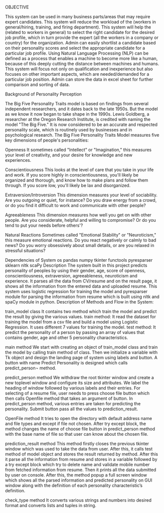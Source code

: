 OBJECTIVE

This system can be used in many business parts/areas that may require expert candidates. This system will reduce the workload of the (workers in general/hiring, training, and firing department). This system will help the (related to workers in general) to select the right candidate for the desired job profile, which in turn provide the expert (all the workers in a company or country) for the organization. Admin can easily shortlist a candidate based on their personality scores and select the appropriate candidate for a particular job profile. Using Natural Language Processing (NLP) can be defined as a process that enables a machine to become more like a human, because of this deeply cutting the distance between machines and humans. This system will focus not only on qualification and inexperience but also focuses on other important aspects, which are needed/demanded for a particular job position. Admin can store the data in excel sheet for further comparison and sorting of data.


Background of Personality Perception

The Big Five Personality Traits model is based on findings from several independent researchers, and it dates back to the late 1950s. But the model as we know it now began to take shape in the 1990s. Lewis Goldberg, a researcher at the Oregon Research Institute, is credited with naming the model "The Big Five." It is now considered to be an accurate and respected personality scale, which is routinely used by businesses and in psychological research. The Big Five Personality Traits Model measures five key dimensions of people's personalities:

Openness
It sometimes called "Intellect" or "Imagination," this measures your level of creativity, and your desire for knowledge and new experiences.

Conscientiousness
This looks at the level of care that you take in your life and work. If you score highly in conscientiousness, you'll likely be organized and thorough, and know how to make plans and follow them through. If you score low, you'll likely be lax and disorganized.

Extraversion/Introversion
This dimension measures your level of sociability. Are you outgoing or quiet, for instance? Do you draw energy from a crowd, or do you find it difficult to work and communicate with other people?

Agreeableness
This dimension measures how well you get on with other people. Are you considerate, helpful and willing to compromise? Or do you tend to put your needs before others'?

Natural Reactions
Sometimes called "Emotional Stability" or "Neuroticism," this measure emotional reactions. Do you react negatively or calmly to bad news? Do you worry obsessively about small details, or are you relaxed in stressful situations?

Dependencies of System
os
pandas
numpy
tkinter
functools
pyresparser
sklearn
nltk
scaPy
Description
The system built in this project predicts personality of peoples by using their gender, age, score of openness, conscientiousness, extraversion, agreeableness, neuroticism and experience. It parses all the data from CV/resume and on the result page, it shows all the information from the entered data and uploaded resume. This system uses logistic regression for training the model and pyresparser module for parsing the information from resume which is built using nltk and spaCy module in python. Description of Methods and Flow in the System:

train_model class
It contains two method which train the model and predict the result by giving the various values. train method: It read the dataset for training the model from a csv file and build a model using Logistic Regression. It uses different 7 values for training the model. test method: It predict the personality of a person by passing an array of values that contains gender, age and other 5 personality characteristics.

main method
We start with creating an object of train_model class and train the model by calling train method of class. Then we initialize a variable with Tk object and design the landing page of system using labels and button. A button with name Predict Personality is designed which calls predict_person¬ method.

predict_person method
We withdraw the root tkinter window and create a new toplevel window and configure its size and attributes. We label the heading of window followed by various labels and their entries. For selecting of a resume file, user needs to press choose file button which then calls Openfile method that takes an argument of button. In predict_person method, various entries are taken for predicting the personality. Submit button pass all the values to prediction_result.

OpenFile method
It tries to open the directory with default address name and file types and except if file not chosen. After try except block, the method changes the name of choose file button in predict_person method with the base name of file so that user can know about the chosen file.

prediction_result method
This method firstly closes the previous tkinter window which was used to take the data from user. After this, it calls test method of model object and stores the result returned by method. After this it parse all the information from resume and stores in a variable followed by a try except block which try to delete name and validate mobile number from fetched information from resume. Then it prints all the data submitted by user on console. After this, the method popup a full screen window which shows all the parsed information and predicted personality on GUI window along with the definition of each personality characteristic’s definition.

check_type method
It converts various strings and numbers into desired format and converts lists and tuples in string.
